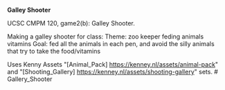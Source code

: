 **Galley Shooter**

UCSC CMPM 120, game2(b): Galley Shooter.

Making a galley shooter for class:
Theme: zoo keeper feding animals vitamins
Goal: fed all the animals in each pen, and avoid the silly animals that try to take the food/vitamins

Uses Kenny Assets "[Animal_Pack] https://kenney.nl/assets/animal-pack" and "[Shooting_Gallery] https://kenney.nl/assets/shooting-gallery" sets.
#   G a l l e r y _ S h o o t e r  
 